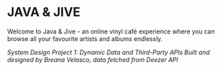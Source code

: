 # JAVA & JIVE
Welcome to Java & Jive - an online vinyl café experience where you can browse all your favourite artists and albums endlessly.



*System Design Project 1: Dynamic Data and Third-Party APIs*
*Built and designed by Breana Velasco, data fetched from Deezer API*
